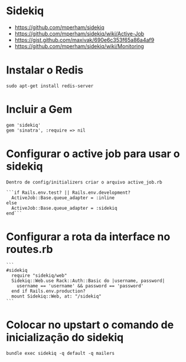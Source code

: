 # Sidekiq

- https://github.com/mperham/sidekiq
- https://github.com/mperham/sidekiq/wiki/Active-Job
- https://gist.github.com/maxivak/690e6c353f65a86a4af9
- https://github.com/mperham/sidekiq/wiki/Monitoring


# Instalar o Redis

    sudo apt-get install redis-server

# Incluir a Gem

    gem 'sidekiq'
    gem 'sinatra', :require => nil

# Configurar o active job para usar o sidekiq

    Dentro de config/initializers criar o arquivo active_job.rb

    ```if Rails.env.test? || Rails.env.development?
      ActiveJob::Base.queue_adapter = :inline
    else
      ActiveJob::Base.queue_adapter = :sidekiq
    end```

# Configurar a rota da interface no routes.rb

    ```
    #sidekiq
      require "sidekiq/web"
      Sidekiq::Web.use Rack::Auth::Basic do |username, password|
        username == 'username' && password == 'password'
      end if Rails.env.production?
      mount Sidekiq::Web, at: "/sidekiq"
    ```

# Colocar no upstart o comando de inicialização do sidekiq

    bundle exec sidekiq -q default -q mailers